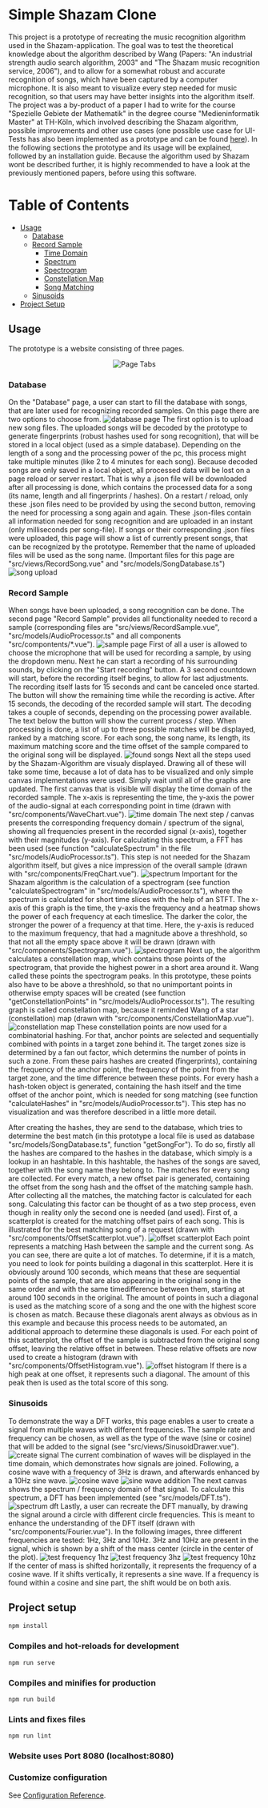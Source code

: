 # Simple Shazam Clone
This project is a prototype of recreating the music recognition algorithm used in the Shazam-application. The goal was to test the theoretical knowledge about the algorithm described by Wang (Papers: "An industrial strength audio search algorithm, 2003" and "The Shazam music recognition service, 2006"), and to allow for a somewhat robust and accurate recognition of songs, which have been captured by a computer microphone. It is also meant to visualize every step needed for music recognition, so that users may have better insights into the algorithm itself. The project was a by-product of a paper I had to write for the course "Spezielle Gebiete der Mathematik" in the degree course "Medieninformatik Master" at TH-Köln, which involved describing the Shazam algorithm, possible improvements and other use cases (one possible use case for UI-Tests has also been implemented as a prototype and can be found [here](https://github.com/ddubbert/UI-Fingerprint)). In the following sections the prototype and its usage will be explained, followed by an installation guide. Because the algorithm used by Shazam wont be described further, it is highly recommended to have a look at the previously mentioned papers, before using this software.

# Table of Contents
* [Usage](#usage)
	* [Database](#database)
	* [Record Sample](#record_sample)
		* [Time Domain](#time_domain)
		* [Spectrum](#spectrum)
		* [Spectrogram](#spectrogram)
		* [Constellation Map](#constellation)
		* [Song Matching](#record_sample)
	* [Sinusoids](#sinusoids)
* [Project Setup](#project_setup)


## Usage <a name="usage"></a>
The prototype is a website consisting of three pages.

<div style="text-align:center"><img src="./images/pages.png" alt="Page Tabs"/></div>

### Database <a name="database"></a>
On the "Database" page, a user can start to fill the database with songs, that are later used for recognizing recorded samples. On this page there are two options to choose from.
![database page](./images/database.png?raw=true "Database Page")
The first option is to upload new song files. The uploaded songs will be decoded by the prototype to generate fingerprints (robust hashes used for song recognition), that will be stored in a local object (used as a simple database). Depending on the length of a song and the processing power of the pc, this process might take multiple minutes (like 2 to 4 minutes for each song). Because decoded songs are only saved in a local object, all processed data will be lost on a page reload or server restart. That is why a .json file will be downloaded after all processing is done, which contains the processed data for a song (its name, length and all fingerprints / hashes). On a restart / reload, only these .json files need to be provided by using the second button, removing the need for processing a song again and again. These .json-files contain all information needed for song recognition and are uploaded in an instant (only milliseconds per song-file). If songs or their corresponding .json files were uploaded, this page will show a list of currently present songs, that can be recognized by the prototype. Remember that the name of uploaded files will be used as the song name. (Important files for this page are "src/views/RecordSong.vue" and "src/models/SongDatabase.ts")
![song upload](./images/songs.png?raw=true "Song List")

### Record Sample <a name="record_sample"></a>
When songs have been uploaded, a song recognition can be done. The second page "Record Sample" provides all functionality needed to record a sample (corresponding files are "src/views/RecordSample.vue", "src/models/AudioProcessor.ts" and all components "src/compontents/*.vue").
![sample page](./images/sample.png?raw=true "Sample Page")
First of all a user is allowed to choose the microphone that will be used for recording a sample, by using the dropdown menu. Next he can start a recording of his surrounding sounds, by clicking on the "Start recording" button. A 3 second countdown will start, before the recording itself begins, to allow for last adjustments. The recording itself lasts for 15 seconds and cant be canceled once started. The button will show the remaining time while the recording is active. After 15 seconds, the decoding of the recorded sample will start. The decoding takes a couple of seconds, depending on the processing power available. The text below the button will show the current process / step. When processing is done, a list of up to three possible matches will be displayed, ranked by a matching score. For each song, the song name, its length, its maximum matching score and the time offset of the sample compared to the original song will be displayed.
![found songs](./images/foundSongs.png?raw=true "Found Songs")
<a name="time_domain"></a>
Next all the steps used by the Shazam-Algorithm are visualy displayed. Drawing all of these will take some time, because a lot of data has to be visualized and only simple canvas implementations were used. Simply wait until all of the graphs are updated.
The first canvas that is visible will display the time domain of the recorded sample. The x-axis is representing the time, the y-axis the power of the audio-signal at each corresponding point in time (drawn with "src/components/WaveChart.vue").
![time domain](./images/timeDomain.png?raw=true "Time Domain")
<a name="spectrum"></a>
The next step / canvas presents the corresponding frequency domain / spectrum of the signal, showing all frequencies present in the recorded signal (x-axis), together with their magnitudes (y-axis). For calculating this spectrum, a FFT has been used (see function "calculateSpectrum" in the file "src/models/AudioProcessor.ts"). This step is not needed for the Shazam algorithm itself, but gives a nice impression of the overall sample (drawn with "src/components/FreqChart.vue").
![spectrum](./images/spectrum.png?raw=true "Spectrum")
<a name="spectrogram"></a>
Important for the Shazam algorithm is the calculation of a spectrogram (see function "calculateSpectrogram" in "src/models/AudioProcessor.ts"), where the spectrum is calculated for short time slices with the help of an STFT. The x-axis of this graph is the time, the y-axis the frequency and a heatmap shows the power of each frequency at each timeslice. The darker the color, the stronger the power of a frequency at that time. Here, the y-axis is reduced to the maximum frequency, that had a magnitude above a threshhold, so that not all the empty space above it will be drawn (drawn with "src/components/Spectrogram.vue").
![spectrogram](./images/spectrogram.png?raw=true "Spectrogram")
<a name="constellation"></a>
Next up, the algorithm calculates a constellation map, which contains those points of the spectrogram, that provide the highest power in a short area around it. Wang called these points the spectrogram peaks. In this prototype, these points also have to be above a threshhold, so that no unimportant points in otherwise empty spaces will be created (see function "getConstellationPoints" in "src/models/AudioProcessor.ts"). The resulting graph is called constellation map, because it reminded Wang of a star (constellation) map (drawn with "src/components/ConstellationMap.vue").
![constellation map](./images/constellationMap.png?raw=true "Constellation Map")
<a name="song_matching"></a>
These constellation points are now used for a combinatorial hashing. For that, anchor points are selected and sequentially combined with points in a target zone behind it. The target zones size is determined by a fan out factor, which determins the number of points in such a zone. From these pairs hashes are created (fingerprints), containing the frequency of the anchor point, the frequency of the point from the target zone, and the time difference between these points. For every hash a hash-token object is generated, containing the hash itself and the time offset of the anchor point, which is needed for song matching (see function "calculateHashes" in "src/models/AudioProcessor.ts"). This step has no visualization and was therefore described in a little more detail.

After creating the hashes, they are send to the database, which tries to determine the best match (in this prototype a local file is used as database "src/models/SongDatabase.ts", function "getSongFor"). To do so, firstly all the hashes are compared to the hashes in the database, which simply is a lookup in an hashtable. In this hashtable, the hashes of the songs are saved, together with the song name they belong to. The matches for every song are collected. For every match, a new offset pair is generated, containing the offset from the song hash and the offset of the matching sample hash. After collecting all the matches, the matching factor is calculated for each song. Calculating this factor can be thought of as a two step process, even though in reality only the second one is needed (and used). First of, a scatterplot is created for the matching offset pairs of each song. This is illustrated for the best matching song of a request (drawn with "src/components/OffsetScatterplot.vue").
![offset scatterplot](./images/offsetScatterplot.png?raw=true "Offset Scatterplot")
Each point represents a matching Hash between the sample and the current song. As you can see, there are quite a lot of matches. To determine, if it is a match, you need to look for points building a diagonal in this scatterplot. Here it is obviously around 100 seconds, which means that these are sequential points of the sample, that are also appearing in the original song in the same order and with the same timedifference between them, starting at around 100 seconds in the original. The amount of points in such a diagonal is used as the matching score of a song and the one with the highest score is chosen as match. Because these diagonals arent always as obvious as in this example and because this process needs to be automated, an additional approach to determine these diagonals is used. For each point of this scatterplot, the offset of the sample is subtracted from the original song offset, leaving the relative offset in between. These relative offsets are now used to create a histogram (drawn with "src/components/OffsetHistogram.vue").
![offset histogram](./images/offsetHistogram.png?raw=true "Offset Histogram")
If there is a high peak at one offset, it represents such a diagonal. The amount of this peak then is used as the total score of this song.

### Sinusoids <a name="sinusoids"></a>
To demonstrate the way a DFT works, this page enables a user to create a signal from multiple waves with different frequencies. The sample rate and frequency can be chosen, as well as the type of the wave (sine or cosine) that will be added to the signal (see "src/views/SinusoidDrawer.vue").
![create signal](./images/createWave.png?raw=true "Create Signal")
The current combination of waves will be displayed in the time domain, which demonstrates how signals are joined. Following, a cosine wave with a frequency of 3Hz is drawn, and afterwards enhanced by a 10Hz sine wave.
![cosine wave](./images/cos3Hz.png?raw=true "Cosine Wave")
![sine wave addition](./images/addSine10hz.png?raw=true "Sine wave addition")
The next canvas shows the spectrum / frequency domain of that signal. To calculate this spectrum, a DFT has been implemented (see "src/models/DFT.ts").
![spectrum dft](./images/spectrumDFT.png?raw=true "Spectrum DFT")
Lastly, a user can recreate the DFT manually, by drawing the signal around a circle with different circle frequencies. This is meant to enhance the understanding of the DFT itself (drawn with "src/components/Fourier.vue"). In the following images, three different frequencies are tested: 1Hz, 3Hz and 10Hz. 3Hz and 10Hz are present in the signal, which is shown by a shift of the mass center (circle in the center of the plot).
![test frequency 1hz](./images/test1Hz.png?raw=true "Test Frequency 1Hz")
![test frequency 3hz](./images/test3Hz.png?raw=true "Test Frequency 3Hz")
![test frequency 10hz](./images/test10Hz.png?raw=true "Test Frequency 10Hz")
If the center of mass is shifted horizontally, it represents the frequency of a cosine wave. If it shifts vertically, it represents a sine wave. If a frequency is found within a cosine and sine part, the shift would be on both axis.

## Project setup <a name="project_setup"></a>
```
npm install
```

### Compiles and hot-reloads for development
```
npm run serve
```

### Compiles and minifies for production
```
npm run build
```

### Lints and fixes files
```
npm run lint
```

### Website uses Port 8080 (localhost:8080)

### Customize configuration
See [Configuration Reference](https://cli.vuejs.org/config/).
